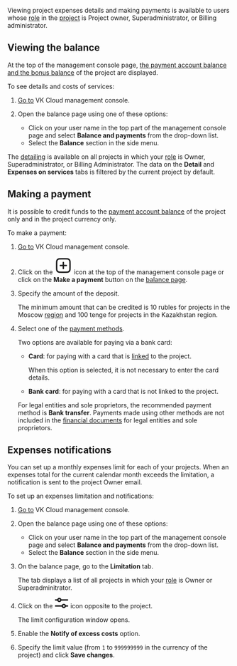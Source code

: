 <info>

Viewing project expenses details and making payments is available to users whose [role](/en/tools-for-using-services/account/concepts/rolesandpermissions) in the [project](/en/tools-for-using-services/account/concepts/projects) is Project owner, Superadministrator, or Billing administrator.

</info>

## Viewing the balance

At the top of the management console page, [the payment account balance and the bonus balance](../../concepts/balance) of the project are displayed.

To see details and costs of services:

1. [Go to](https://msk.cloud.vk.com/app/en/) VK Cloud management console.
1. Open the balance page using one of these options:

   - Click on your user name in the top part of the management console page and select **Balance and payments** from the drop-down list.
   - Select the **Balance** section in the side menu.

<info>

The [detailing](../detail) is available on all projects in which your [role](/en/tools-for-using-services/account/concepts/rolesandpermissions) is Owner, Superadministrator, or Billing Administrator. The data on the **Detail** and **Expenses on services** tabs is filtered by the current project by default.

</info>

## Making a payment

It is possible to credit funds to the [payment account balance](../../concepts/balance) of the project only and in the project currency only.

To make a payment:

1. [Go to](https://msk.cloud.vk.com/app/en/) VK Cloud management console.
1. Click on the ![Make a payment](assets/icon_plus.svg "inline") icon at the top of the management console page or click on the **Make a payment** button on the [balance page](#viewing_the_balance).
1. Specify the amount of the deposit.

   The minimum amount that can be credited is 10 rubles for projects in the Moscow [region](/en/tools-for-using-services/account/concepts/regions) and 100 tenge for projects in the Kazakhstan region.

1. Select one of the [payment methods](../../concepts/payment-methods).

   Two options are available for paying via a bank card:

   - **Card**: for paying with a card that is [linked](../add-card) to the project.

      When this option is selected, it is not necessary to enter the card details.

   - **Bank card**: for paying with a card that is not linked to the project.

   <info>

   For legal entities and sole proprietors, the recommended payment method is **Bank transfer**. Payments made using other methods are not included in the [financial documents](../../concepts/report) for legal entities and sole proprietors.

   </info>

## Expenses notifications

You can set up a monthly expenses limit for each of your projects. When an expenses total for the current calendar month exceeds the limitation, a notification is sent to the project Owner email.

To set up an expenses limitation and notifications:

1. [Go to](https://msk.cloud.vk.com/app/en/) VK Cloud management console.
1. Open the balance page using one of these options:

   - Click on your user name in the top part of the management console page and select **Balance and payments** from the drop-down list.
   - Select the **Balance** section in the side menu.

1. On the balance page, go to the **Limitation** tab.

   The tab displays a list of all projects in which your [role](/en/tools-for-using-services/account/concepts/rolesandpermissions) is Owner or Superadminitrator.

1. Click on the ![Settings](assets/filter_icon.svg "inline") icon opposite to the project.

   The limit configuration window opens.

1. Enable the **Notify of excess costs** option.
1. Specify the limit value (from `1` to `999999999` in the currency of the project) and click **Save changes**.
